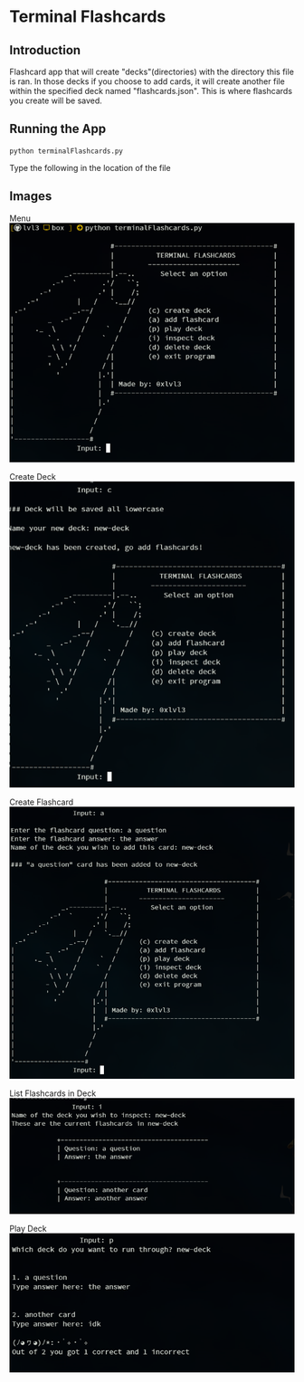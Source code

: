 # Terminal Flashcards

## Introduction

Flashcard app that will create "decks"(directories) with the directory
this file is ran. In those decks if you choose to add cards, it will
create another file within the specified deck named "flashcards.json".
This is where flashcards you create will be saved.

## Running the App

```
python terminalFlashcards.py
```
Type the following in the location of the file

## Images

Menu
![menu](/images/card-1.png)

Create Deck
![cd](/images/card-2.png)

Create Flashcard
![cf](/images/card-3.png)

List Flashcards in Deck
![lf](/images/card-4.png)

Play Deck
![play](/images/card-5.png)
